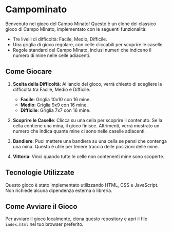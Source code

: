 # Campominato

Benvenuto nel gioco del Campo Minato! Questo è un clone del classico gioco di Campo Minato, implementato con le seguenti funzionalità:

- Tre livelli di difficoltà: Facile, Medio, Difficile.
- Una griglia di gioco regolare, con celle cliccabili per scoprire le caselle.
- Regole standard del Campo Minato, inclusi numeri che indicano il numero di mine nelle celle adiacenti.

## Come Giocare

1. **Scelta della Difficoltà**: Al lancio del gioco, verrà chiesto di scegliere la difficoltà tra Facile, Medio e Difficile.

   - **Facile**: Griglia 10x10 con 16 mine.
   - **Medio**: Griglia 9x9 con 16 mine.
   - **Difficile**: Griglia 7x7 con 16 mine.

2. **Scoprire le Caselle**: Clicca su una cella per scoprire il contenuto. Se la cella contiene una mina, il gioco finisce. Altrimenti, verrà mostrato un numero che indica quante mine ci sono nelle caselle adiacenti.

3. **Bandiere**: Puoi mettere una bandiera su una cella se pensi che contenga una mina. Questo è utile per tenere traccia delle posizioni delle mine.

4. **Vittoria**: Vinci quando tutte le celle non contenenti mine sono scoperte.

## Tecnologie Utilizzate

Questo gioco è stato implementato utilizzando HTML, CSS e JavaScript. Non richiede alcuna dipendenza esterna o libreria.

## Come Avviare il Gioco

Per avviare il gioco localmente, clona questo repository e apri il file `index.html` nel tuo browser preferito.

